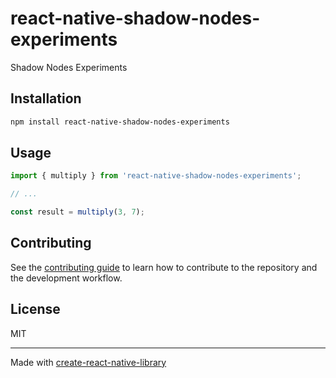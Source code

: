 # react-native-shadow-nodes-experiments

Shadow Nodes Experiments

## Installation

```sh
npm install react-native-shadow-nodes-experiments
```

## Usage


```js
import { multiply } from 'react-native-shadow-nodes-experiments';

// ...

const result = multiply(3, 7);
```


## Contributing

See the [contributing guide](CONTRIBUTING.md) to learn how to contribute to the repository and the development workflow.

## License

MIT

---

Made with [create-react-native-library](https://github.com/callstack/react-native-builder-bob)
